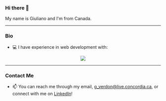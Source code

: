 ### Hi there 👋

My name is Giuliano and I'm from Canada.

<hr>

### Bio
- 💻 I have experience in web development with:
<p align="center">
  <a href="Skill_Icons - Java, Javascript, TypeScript, Svelte, React, Next.js, Python, PostgreSQL, Supabase, Linux, Docker">
    <img src="https://skillicons.dev/icons?i=java,javascript,typescript,svelte,react,nextjs,python,postgres,supabase,linux,docker" />
  </a>
</p>

<hr>

### Contact Me
- 📫 You can reach me through my email, g_verdon@live.concordia.ca, or connect with me on [LinkedIn](https://www.linkedin.com/in/giuliano-verdone-33186921b/)!
